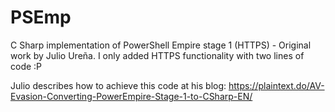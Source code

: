 # PSEmp
C Sharp implementation of PowerShell Empire stage 1 (HTTPS) - Original work by Julio Ureña. I only added HTTPS functionality with two lines of code :P

Julio describes how to achieve this code at his blog: https://plaintext.do/AV-Evasion-Converting-PowerEmpire-Stage-1-to-CSharp-EN/


